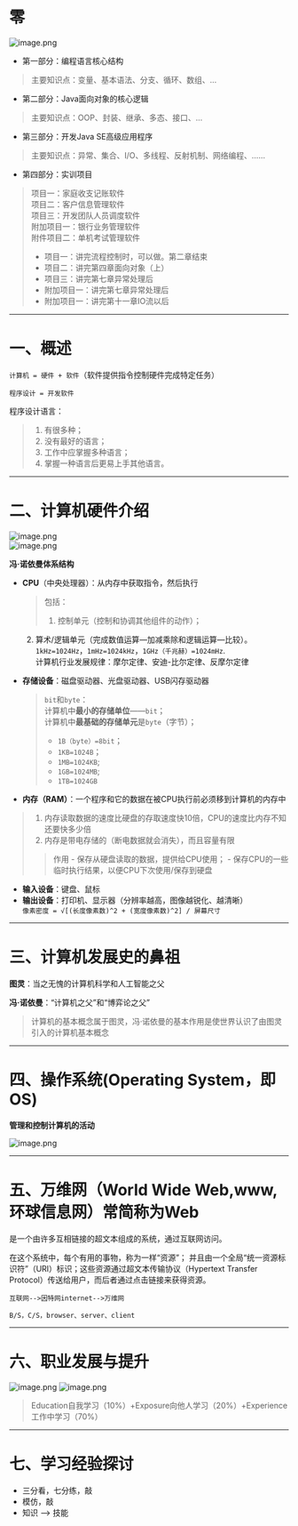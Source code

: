 #
# 零
![image.png](https://cdn.jsdelivr.net/gh/Lxzz24/images/JavaSE/0-1.png) 

+ 第一部分：编程语言核心结构   

> 主要知识点：变量、基本语法、分支、循环、数组、… 

+ 第二部分：Java面向对象的核心逻辑   

> 主要知识点：OOP、封装、继承、多态、接口、… 

+ 第三部分：开发Java SE高级应用程序   

> 主要知识点：异常、集合、I/O、多线程、反射机制、网络编程、…… 

+ 第四部分：实训项目   

> 项目一：家庭收支记账软件   
项目二：客户信息管理软件   
项目三：开发团队人员调度软件   
附加项目一：银行业务管理软件   
附件项目二：单机考试管理软件  
> + 项目一：讲完流程控制时，可以做。第二章结束
> + 项目二：讲完第四章面向对象（上）
> + 项目三：讲完第七章异常处理后
> + 附加项目一：讲完第七章异常处理后
> + 附加项目一：讲完第十一章IO流以后 

---

# 一、概述
`计算机 = 硬件 + 软件`（软件提供指令控制硬件完成特定任务）

`程序设计 = 开发软件`

程序设计语言：  
>    1. 有很多种；  
>    2. 没有最好的语言；  
>    3. 工作中应掌握多种语言；  
>    4. 掌握一种语言后更易上手其他语言。  

---
# 二、计算机硬件介绍
![image.png](https://cdn.jsdelivr.net/gh/Lxzz24/images/JavaSE/0-2.png)	
![image.png](https://cdn.jsdelivr.net/gh/Lxzz24/images/JavaSE/0-3.png)

**冯·诺依曼体系结构**
	
- **CPU**（中央处理器）：从内存中获取指令，然后执行

    > 包括：  
    > 1. 控制单元（控制和协调其他组件的动作）；  
	2. 算术/逻辑单元（完成数值运算—加减乘除和逻辑运算—比较）。  
	`1kHz=1024Hz`，`1mHz=1024kHz`，`1GHz（千兆赫）=1024mHz`.  
		计算机行业发展规律：摩尔定律、安迪-比尔定律、反摩尔定律
		
- **存储设备**：磁盘驱动器、光盘驱动器、USB闪存驱动器  

    > `bit`和`byte`：  
    计算机中**最小的存储单位**——`bit`；  
	计算机中**最基础的存储单元**是`byte`（字节）；
    > - `1B（byte）=8bit`；
    > - `1KB=1024B`；	
    > - `1MB=1024KB`;
    > - `1GB=1024MB`;
    > - `1TB=1024GB`


- **内存（RAM）**：一个程序和它的数据在被CPU执行前必须移到计算机的内存中  

>   1. 内存读取数据的速度比硬盘的存取速度快10倍，CPU的速度比内存不知还要快多少倍
>   2. 内存是带电存储的（断电数据就会消失），而且容量有限  
> > 作用
    - 保存从硬盘读取的数据，提供给CPU使用；
    - 保存CPU的一些临时执行结果，以便CPU下次使用/保存到硬盘

- **输入设备**：键盘、鼠标  
- **输出设备**：打印机、显示器（分辨率越高，图像越锐化、越清晰）  
`像素密度 = √[(长度像素数)^2 + (宽度像素数)^2] / 屏幕尺寸`

---
# 三、计算机发展史的鼻祖

**图灵**：当之无愧的计算机科学和人工智能之父  

**冯·诺依曼**：“计算机之父”和“博弈论之父”  

> 计算机的基本概念属于图灵，冯·诺依曼的基本作用是使世界认识了由图灵引入的计算机基本概念

---
# 四、操作系统(Operating System，即OS)

**管理和控制计算机的活动**  

![image.png](https://cdn.jsdelivr.net/gh/Lxzz24/images/JavaSE/0-4.png)

---
# 五、万维网（World Wide Web,www,环球信息网）常简称为Web

是一个由许多互相链接的超文本组成的系统，通过互联网访问。  

在这个系统中，每个有用的事物，称为一样“资源”；
并且由一个全局“统一资源标识符”（URI）标识；这些资源通过超文本传输协议（Hypertext Transfer Protocol）传送给用户，而后者通过点击链接来获得资源。 

`互联网-->因特网internet-->万维网 `  

`B/S，C/S，browser、server、client`

---
# 六、职业发展与提升
![image.png](https://cdn.jsdelivr.net/gh/Lxzz24/images/JavaSE/0-5.png)
![image.png](https://cdn.jsdelivr.net/gh/Lxzz24/images/JavaSE/0-6.png)   

> Education自我学习（10%）+Exposure向他人学习（20%）+Experience工作中学习（70%）

---
# 七、学习经验探讨

- 三分看，七分练，敲  
- 模仿，敲  
- 知识 --> 技能


